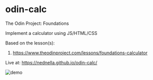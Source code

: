 # odin-calc
The Odin Project: Foundations

Implement a calculator using JS/HTML/CSS

Based on the lesson(s):

1. https://www.theodinproject.com/lessons/foundations-calculator

Live at: https://nednella.github.io/odin-calc/

![demo](https://github.com/nednella/odin-calc/assets/119449811/7e902cd0-25a8-439f-8b04-c19ff95282cf)
